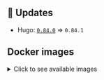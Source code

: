 ## :heartbeat: Updates

* Hugo: [`0.84.0`](https://github.com/klakegg/docker-hugo/releases/tag/0.84.0) => `0.84.1`


## Docker images

<details>
<summary>Click to see available images</summary>

This release is available from Docker Hub as project `klakegg/hugo` with the following tags:

| Alias tags                   | Version specific tags                      |
| ---------------------------- | ------------------------------------------ |
| `busybox`, `latest`          | `0.84.1-busybox`, `0.84.1`                     |
| `busybox-ci`, `ci`           | `0.84.1-busybox-ci`, `0.84.1-ci`               |
| `busybox-onbuild`, `onbuild` | `0.84.1-busybox-onbuild`, `0.84.1-onbuild`     |
| `alpine`                     | `0.84.1-alpine`                              |
| `alpine-ci`                  | `0.84.1-alpine-ci`                           |
| `alpine-onbuild`             | `0.84.1-alpine-onbuild`                      |
| `asciidoctor`                | `0.84.1-asciidoctor`                         |
| `asciidoctor-ci`             | `0.84.1-asciidoctor-ci`                      |
| `asciidoctor-onbuild`        | `0.84.1-asciidoctor-onbuild`                 |
| `pandoc`                     | `0.84.1-pandoc`                              |
| `pandoc-ci`                  | `0.84.1-pandoc-ci`                           |
| `pandoc-onbuild`             | `0.84.1-pandoc-onbuild`                      |
| `ext-alpine`                 | `0.84.1-ext-alpine`                          |
| `ext-alpine-ci`              | `0.84.1-ext-alpine-ci`                       |
| `ext-alpine-onbuild`         | `0.84.1-ext-alpine-onbuild`                  |
| `ext-asciidoctor`            | `0.84.1-ext-asciidoctor`                     |
| `ext-asciidoctor-ci`         | `0.84.1-ext-asciidoctor-ci`                  |
| `ext-asciidoctor-onbuild`    | `0.84.1-ext-asciidoctor-onbuild`             |
| `ext-pandoc`                 | `0.84.1-ext-pandoc`                          |
| `ext-pandoc-ci`              | `0.84.1-ext-pandoc-ci`                       |
| `ext-pandoc-onbuild`         | `0.84.1-ext-pandoc-onbuild`                  |
| `debian`                     | `0.84.1-debian`                              |
| `debian-ci`                  | `0.84.1-debian-ci`                           |
| `debian-onbuild`             | `0.84.1-debian-onbuild`                      |
| `ext-debian`, `ext`, `latest-ext` | `0.84.1-ext-debian`, `0.84.1-ext`         |
| `ext-debian-ci`, `ext-ci`    | `0.84.1-ext-debian-ci`, `0.84.1-ext-ci`        |
| `ext-debian-onbuild`, `ext-onbuild` | `0.84.1-ext-debian-onbuild`, `0.84.1-ext-onbuild` |
| `ubuntu`                     | `0.84.1-ubuntu`                            |
| `ubuntu-ci`                  | `0.84.1-ubuntu-ci`                         |
| `ubuntu-onbuild`             | `0.84.1-ubuntu-onbuild`                    |
| `ext-ubuntu`                 | `0.84.1-ext-ubuntu`                        |
| `ext-ubuntu-ci`              | `0.84.1-ext-ubuntu-ci`                     |
| `ext-ubuntu-onbuild`         | `0.84.1-ext-ubuntu-onbuild`                |
</details>